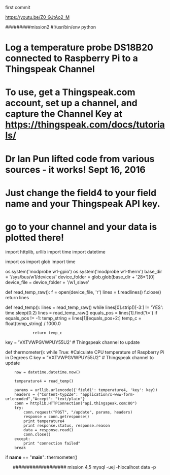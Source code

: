 first commit


https://youtu.be/Z0_GJtAo2_M

#########mission2
#!/usr/bin/env python 

# Log a temperature probe DS18B20 connected to Raspberry Pi  to a Thingspeak Channel 
# To use, get a Thingspeak.com account, set up a channel, and capture the Channel Key at https://thingspeak.com/docs/tutorials/  
# Dr Ian Pun lifted code from various sources - it works!   Sept 16, 2016 
# Just change the field4 to your field name and your Thingspeak API key. 
# go to your channel and your data is plotted there! 

import httplib, urllib 
import time 
import datetime 

import os 
import glob 
import time 

os.system('modprobe w1-gpio') 
os.system('modprobe w1-therm') 
base_dir = '/sys/bus/w1/devices/' 
device_folder = glob.glob(base_dir + '28*')[0] 
device_file = device_folder + '/w1_slave' 

def read_temp_raw(): 
        f = open(device_file, 'r') 
        lines = f.readlines() 
        f.close() 
        return lines 

def read_temp(): 
        lines = read_temp_raw() 
        while lines[0].strip()[-3:] != 'YES': 
                time.sleep(0.2) 
                lines = read_temp_raw() 
        equals_pos = lines[1].find('t=') 
        if equals_pos != -1: 
                temp_string = lines[1][equals_pos+2:] 
                temp_c = float(temp_string) / 1000.0 
                
                return temp_c 


key = 'VXTVWPGVWPUY55U2'  # Thingspeak channel to update 


def thermometer(): 
    while True: 
        #Calculate CPU temperature of Raspberry Pi in Degrees C 
        key = "VXTVWPGVWPUY55U2" # Thingspeak channel to update 

        
        now = datetime.datetime.now() 

        temperature4 = read_temp() 

        params = urllib.urlencode({'field1': temperature4, 'key': key}) 
        headers = {"Content-typZZe": "application/x-www-form-urlencoded","Accept": "text/plain"} 
        conn = httplib.HTTPConnection("api.thingspeak.com:80") 
        try: 
            conn.request("POST", "/update", params, headers) 
            response = conn.getresponse() 
            print temperature4 
            print response.status, response.reason 
            data = response.read() 
            conn.close() 
        except: 
            print "connection failed" 
        break 

if __name__ == "__main__": 
        thermometer() 
        
        
        
        
       
################### mission 4,5
mysql -uej -hlocalhost data -p
